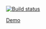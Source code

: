 [![Build status](https://ci.appveyor.com/api/projects/status/9xs6a4kj9tjw05qw/branch/master?svg=true)](https://ci.appveyor.com/project/lana2810/ra-4-steps/branch/master)

[Demo](https://lana2810.github.io/ra_4_steps/)
